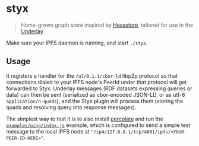 # styx

> Home-grown graph store inspired by [Hexastore](https://dl.acm.org/citation.cfm?id=1453965), tailored for use in the [Underlay](https://underlay.mit.edu).

Make sure your IPFS daemon is running, and start `./styx`.

## Usage

It registers a handler for the `/ul/0.1.1/cbor-ld` libp2p protocol so that connections dialed to your IPFS node's PeerId under that protocol will get forwarded to Styx. Underlay messages (RDF datasets expressing queries or data) can then be sent (serialized as cbor-encoded JSON-LD, or as utf-8 `application/n-quads`), and the Styx plugin will process them (storing the quads and resolving query into response messages).

The simplest way to test it is to also install [percolate](https://github.com/underlay/percolate) and run the [`examples/ping/index.js`](https://github.com/underlay/percolate/tree/master/examples/ping) example, which is configured to send a simple test message to the local IPFS node at `"/ip4/127.0.0.1/tcp/4001/ipfs/<YOUR-PEER-ID-HERE>"`.
